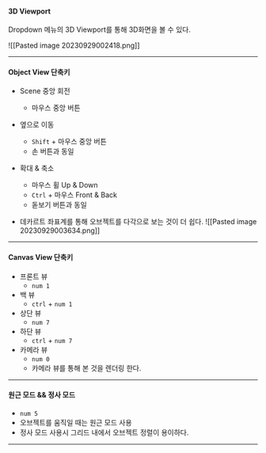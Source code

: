 #### 3D Viewport

Dropdown 메뉴의 
3D Viewport를 통해 3D화면을 볼 수 있다.

![[Pasted image 20230929002418.png]]

---
#### Object View 단축키
- Scene 중앙 회전
	- 마우스 중앙 버튼
- 옆으로 이동
	- `Shift` + 마우스 중앙 버튼
	- 손 버튼과 동일
- 확대 & 축소
	- 마우스 휠 Up & Down
	- `Ctrl` + 마우스 Front & Back
	- 돋보기 버튼과 동일

- 데카르트 좌표계를 통해 오브젝트를 다각으로 보는 것이 더 쉽다.
![[Pasted image 20230929003634.png]]
---
#### Canvas View 단축키
- 프론트 뷰
	- `num 1`
- 백 뷰
	- `ctrl` + `num 1`
- 상단 뷰
	- `num 7`
- 하단 뷰
	- `ctrl` + `num 7`
- 카메라 뷰
	- `num 0`
	- 카메라 뷰를 통해 본 것을 렌더링 한다.
---
#### 원근 모드 && 정사 모드
- `num 5`
- 오브젝트를 움직일 때는 원근 모드 사용
- 정사 모드 사용시 그리드 내에서 오브젝트 정렬이 용이하다.
---